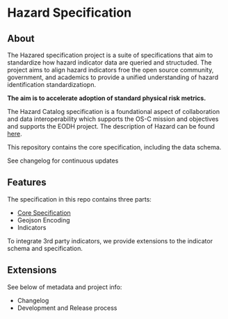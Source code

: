 # Hazard Specification

## About

The Hazared specification project is a suite of specifications that aim to standardize how hazard indicator data are queried and structuded. The project aims to align hazard indicators froe the open source community, government, and academics to provide a unified understanding of hazard identification standardizatiopn.

**The aim is to accelerate adoption of standard physical risk metrics.**

The Hazard Catalog specification is a foundational aspect of collaboration and data interoperability which supports the OS-C mission and objectives and supports the EODH project. The description of Hazard can be found [here](https://github.com/os-climate/hazard/blob/main/HAZARD.md).

This repository contains the core specification, including the data schema.

See changelog for continuous updates

## Features

The specification in this repo contains three parts:

- [Core Specification](core/README.md)
- Geojson Encoding
- Indicators

To integrate 3rd party indicators, we provide extensions to the indicator schema and specification.

## Extensions

See below of metadata and project info:

- Changelog
- Development and Release process
